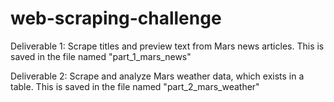 # web-scraping-challenge

Deliverable 1: Scrape titles and preview text from Mars news articles.
 This is saved in the file named "part_1_mars_news"

Deliverable 2: Scrape and analyze Mars weather data, which exists in a table.
 This is saved in the file named "part_2_mars_weather"